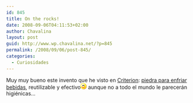 ```yaml
---
id: 845
title: On the rocks!
date: 2008-09-06T04:11:53+02:00
author: Chavalina
layout: post
guid: http://www.wp.chavalina.net/?p=845
permalink: /2008/09/06/post-845/
categories:
  - Curiosidades
---
```

Muy muy bueno este invento que he visto en <a href="http://www.criteriondg.info/" target="_blank">Criterion</a>: <a href="http://www.criteriondg.info/wordpress/on-the-rock" target="_blank">piedra para enfriar bebidas</a>, reutilizable y efectivo![emo](./imagenes/emoticonos/sonrisa.gif) aunque no a todo el mundo le parecer&aacute;n higi&eacute;nicas&#8230;